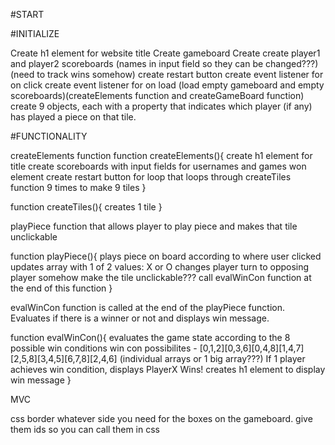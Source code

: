 #START

#INITIALIZE

Create h1 element for website title
Create gameboard
Create create player1 and player2 scoreboards (names in input field so they can be changed???)(need to track wins somehow)
create restart button
create event listener for on click
create event listener for on load (load empty gameboard and empty scoreboards)(createElements function and createGameBoard function)
create 9 objects, each with a property that indicates which player (if any) has played a piece on that tile.

#FUNCTIONALITY

createElements function
function createElements(){
    create h1 element for title
    create scoreboards with input fields for usernames and games won element
    create restart button
    for loop that loops through createTiles function 9 times to make 9 tiles
}

function createTiles(){
    creates 1 tile
}

playPiece function that allows player to play piece and makes that tile unclickable

function playPiece(){
    plays piece on board according to where user clicked
    updates array with 1 of 2 values: X or O
    changes player turn to opposing player
    somehow make the tile unclickable???
    call evalWinCon function at the end of this function
}

evalWinCon function is called at the end of the playPiece function. Evaluates if there is a winner or not and displays win message.

function evalWinCon(){
    evaluates the game state according to the 8 possible win conditions
    win con possibilites - [0,1,2][0,3,6][0,4,8][1,4,7][2,5,8][3,4,5][6,7,8][2,4,6] (individual arrays or 1 big array???)
    If 1 player achieves win condition, displays PlayerX Wins!
    creates h1 element to display win message
}

MVC

css border whatever side you need for the boxes on the gameboard. give them ids so you can call them in css